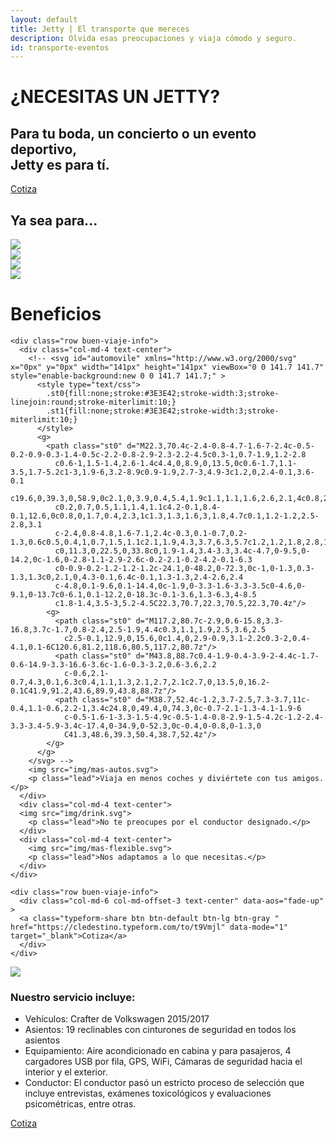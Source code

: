 ```yaml
---
layout: default
title: Jetty | El transporte que mereces
description: Olvida esas preocupaciones y viaja cómodo y seguro.
id: transporte-eventos
---
```


<div class="header-eventos">
  <div class="container header-content-organizaciones">
    <div class="row">
      <div class="col-md-12 text-center">
        <h1>¿NECESITAS UN JETTY?</h1>
      </div>
      <div class="col-md-8 col-md-offset-2 text-center">
        <h2>Para tu boda, un concierto o un evento deportivo,<br><b>Jetty es para tí.</b></h2>
        <a class="typeform-share btn btn-default btn-green" href="https://cledestino.typeform.com/to/t9Vmjl" data-mode="1" target="_blank">Cotiza</a>
        <script>(function(){var qs,js,q,s,d=document,gi=d.getElementById,ce=d.createElement,gt=d.getElementsByTagName,id='typef_orm_share',b='https://s3-eu-west-1.amazonaws.com/share.typeform.com/';if(!gi.call(d,id)){js=ce.call(d,'script');js.id=id;js.src=b+'share.js';q=gt.call(d,'script')[0];q.parentNode.insertBefore(js,q)}id=id+'_';if(!gi.call(d,id)){qs=ce.call(d,'link');qs.rel='stylesheet';qs.id=id;qs.href=b+'share-button.css';s=gt.call(d,'head')[0];s.appendChild(qs,s)}})()</script>
      </div>
    </div>
  </div>
</div>

<div class="container-fluid eventos-content backgreen-down">
  <div class="container eventos">
    <div class="row">
      <div class="col-md-12 text-center">
        <h2>Ya sea para...</h2>
      </div>
    </div>
    <div class="row">
      <div class="col-md-3 text-center">
        <img src="img/evento-deportivo.jpg">
      </div>
      <div class="col-md-3 text-center">
        <img src="img/evento-boda.jpg">
      </div>
      <div class="col-md-3 text-center">
        <img src="img/evento-concierto.jpg">
      </div>
      <div class="col-md-3 text-center">
        <img src="img/evento-ecoturismo.jpg">
      </div>
    </div>
  </div>
</div>


<div class="container-fluid content-buen-viaje">
  <div class="container buen-viaje">
    <div class="row">
      <div class="col-md-12 text-center" data-aos="fade-up">
        <h1>Beneficios</h1>
      </div>
    </div>

    <div class="row buen-viaje-info">
      <div class="col-md-4 text-center">
        <!-- <svg id="automovile" xmlns="http://www.w3.org/2000/svg" x="0px" y="0px" width="141px" height="141px" viewBox="0 0 141.7 141.7" style="enable-background:new 0 0 141.7 141.7;" >
          <style type="text/css">
            .st0{fill:none;stroke:#3E3E42;stroke-width:3;stroke-linejoin:round;stroke-miterlimit:10;}
            .st1{fill:none;stroke:#3E3E42;stroke-width:3;stroke-miterlimit:10;}
          </style>
          <g>
            <path class="st0" d="M22.3,70.4c-2.4-0.8-4.7-1.6-7-2.4c-0.5-0.2-0.9-0.3-1.4-0.5c-2.2-0.8-2.9-2.3-2.2-4.5c0.3-1,0.7-1.9,1.2-2.8
              c0.6-1,1.5-1.4,2.6-1.4c4.4,0,8.9,0,13.5,0c0.6-1.7,1.1-3.5,1.7-5.2c1-3,1.9-6,3.2-8.9c0.9-1.9,2.7-3,4.9-3c1.2,0,2.4-0.1,3.6-0.1
              c19.6,0,39.3,0,58.9,0c2.1,0,3.9,0.4,5.4,1.9c1.1,1.1,1.6,2.6,2.1,4c0.8,2.3,1.5,4.7,2.3,7.1c0.3,1.1,0.6,2.1,1,3.2
              c0.2,0.7,0.5,1.1,1.4,1.1c4.2-0.1,8.4-0.1,12.6,0c0.8,0,1.7,0.4,2.3,1c1.3,1.3,1.6,3,1.8,4.7c0.1,1.2-1.2,2.5-2.8,3.1
              c-2.4,0.8-4.8,1.6-7.1,2.4c-0.3,0.1-0.7,0.2-1.3,0.6c0.5,0.4,1,0.7,1.5,1.1c2.1,1.9,4.3,3.7,6.3,5.7c1.2,1.2,1.8,2.8,1.8,4.6
              c0,11.3,0,22.5,0,33.8c0,1.9-1.4,3.4-3.3,3.4c-4.7,0-9.5,0-14.2,0c-1.6,0-2.8-1.1-2.9-2.6c-0.2-2.1-0.2-4.2-0.1-6.3
              c0-0.9-0.2-1.2-1.2-1.2c-24.1,0-48.2,0-72.3,0c-1,0-1.3,0.3-1.3,1.3c0,2.1,0,4.3-0.1,6.4c-0.1,1.3-1.3,2.4-2.6,2.4
              c-4.8,0.1-9.6,0.1-14.4,0c-1.9,0-3.3-1.6-3.3-3.5c0-4.6,0-9.1,0-13.7c0-6.1,0.1-12.2,0-18.3c-0.1-3.6,1.3-6.3,4-8.5
              c1.8-1.4,3.5-3,5.2-4.5C22.3,70.7,22.3,70.5,22.3,70.4z"/>
            <g>
              <path class="st0" d="M117.2,80.7c-2.9,0.6-15.8,3.3-16.8,3.7c-1.7,0.8-2.4,2.5-1.9,4.4c0.3,1.1,1.9,2.5,3.6,2.5
                c2.5-0.1,12.9,0,15.6,0c1.4,0,2.9-0.9,3.1-2.2c0.3-2,0.4-4.1,0.1-6C120.6,81.2,118.6,80.5,117.2,80.7z"/>
              <path class="st0" d="M43.8,88.7c0.4-1.9-0.4-3.9-2-4.4c-1.7-0.6-14.9-3.3-16.6-3.6c-1.6-0.3-3.2,0.6-3.6,2.2
                c-0.6,2.1-0.7,4.3,0.1,6.3c0.4,1.1,1.3,2.1,2.7,2.1c2.7,0,13.5,0,16.2-0.1C41.9,91.2,43.6,89.9,43.8,88.7z"/>
              <path class="st0" d="M38.7,52.4c-1.2,3.7-2.5,7.3-3.7,11c-0.4,1.1-0.6,2.2-1,3.4c24.8,0,49.4,0,74.3,0c-0.7-2.1-1.3-4.1-1.9-6
                c-0.5-1.6-1-3.3-1.5-4.9c-0.5-1.4-0.8-2.9-1.5-4.2c-1.2-2.4-3.3-3.4-5.9-3.4c-17.4,0-34.9,0-52.3,0c-0.4,0-0.8,0-1.3,0
                C41.3,48.6,39.3,50.4,38.7,52.4z"/>
            </g>
          </g>
        </svg> -->
        <img src="img/mas-autos.svg">
        <p class="lead">Viaja en menos coches y diviértete con tus amigos.</p>
      </div>
      <div class="col-md-4 text-center">
      <img src="img/drink.svg">
        <p class="lead">No te preocupes por el conductor designado.</p>
      </div>
      <div class="col-md-4 text-center">
        <img src="img/mas-flexible.svg">
        <p class="lead">Nos adaptamos a lo que necesitas.</p>
      </div>
    </div>

    <div class="row buen-viaje-info">
      <div class="col-md-6 col-md-offset-3 text-center" data-aos="fade-up" >
      <a class="typeform-share btn btn-default btn-lg btn-gray " href="https://cledestino.typeform.com/to/t9Vmjl" data-mode="1" target="_blank">Cotiza</a>
      </div>
    </div>

  </div>
</div>

<div class="clearfix"></div>

<div class="space-greenUp">
  <img src="img/back-green-up.png">
</div>

<div class="container eventos-servicios">
  <div class="row">
    <div class="col-md-8 col-md-offset-2">
      <h3 class="text-center">Nuestro servicio incluye:</h3>
      <ul class="lead">
        <li>Vehículos: Crafter de Volkswagen 2015/2017</li>
        <li>Asientos: 19 reclinables con cinturones de seguridad en todos los asientos</li>
        <li>Equipamiento: Aire acondicionado en cabina y para pasajeros, 4 cargadores USB por fila, GPS, WiFi, Cámaras de seguridad hacia el interior y el exterior.</li>
        <li>Conductor: El conductor pasó un estricto proceso de selección que incluye entrevistas, exámenes toxicológicos y evaluaciones psicométricas, entre otras.</li>
      </ul>
    </div>
    <div class="col-md-8 col-md-offset-2 text-center">
      <a class="typeform-share btn btn-default btn-green" href="https://cledestino.typeform.com/to/t9Vmjl" data-mode="1" target="_blank">Cotiza</a>
    </div>
  </div>
</div>
